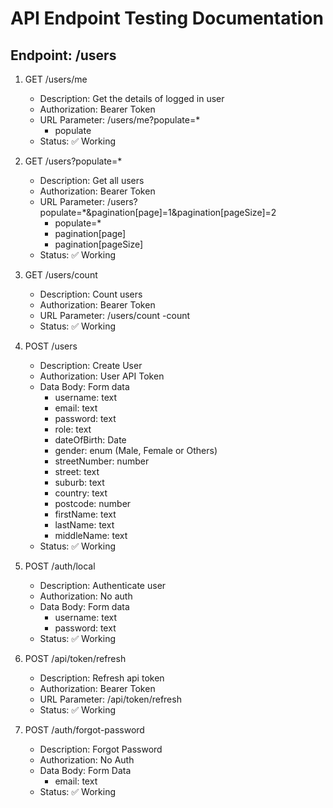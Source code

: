 # API Endpoint Testing Documentation

## Endpoint: /users

1. GET /users/me
    - Description: Get the details of logged in user
    - Authorization: Bearer Token
    - URL Parameter: /users/me?populate=*
        - populate
    - Status: ✅ Working

2. GET /users?populate=*
    - Description: Get all users
    - Authorization: Bearer Token
    - URL Parameter: /users?populate=*&pagination[page]=1&pagination[pageSize]=2
        - populate=*
        - pagination[page]
        - pagination[pageSize]
    - Status: ✅ Working

3. GET /users/count
    - Description: Count users
    - Authorization: Bearer Token
    - URL Parameter: /users/count
        -count
    - Status: ✅ Working


4. POST /users
    - Description: Create User
    - Authorization: User API Token
    - Data Body: Form data
        - username: text
        - email: text
        - password: text
        - role: text
        - dateOfBirth: Date
        - gender: enum (Male, Female or Others)
        - streetNumber: number
        - street: text
        - suburb: text
        - country: text
        - postcode: number
        - firstName: text
        - lastName: text
        - middleName: text
    - Status: ✅ Working

5. POST /auth/local
    - Description: Authenticate user
    - Authorization: No auth
    - Data Body: Form data
        - username: text
        - password: text
    - Status: ✅ Working

6. POST /api/token/refresh
    - Description: Refresh api token
    - Authorization: Bearer Token
    - URL Parameter: /api/token/refresh
    - Status: ✅ Working

7. POST /auth/forgot-password
    - Description: Forgot Password
    - Authorization: No Auth
    - Data Body: Form Data
        - email: text
    - Status: ✅ Working
